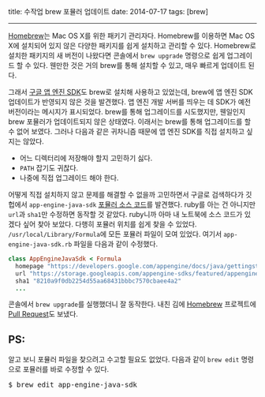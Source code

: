 title: 수작업 brew 포뮬러 업데이트
date: 2014-07-17
tags: [brew]

---
[Homebrew](http://brew.sh/)는 Mac OS X를 위한 패키기 관리자다. Homebrew를 이용하면 Mac OS X에 설치되어 있지 않은 다양한 패키지를 쉽게 설치하고 관리할 수 있다. Homebrew로 설치한 패키지의 새 버전이 나왔다면 콘솔에서 `brew upgrade` 명령으로 쉽게 업그레이드 할 수 있다. 웬만한 것은 거의 brew를 통해 설치할 수 있고, 매우 빠르게 업데이트 된다.
<!--more-->

그래서 [구글 앱 엔진 SDK](https://developers.google.com/appengine/downloads)도 brew로 설치해 사용하고 있었는데, brew에 앱 엔진 SDK 업데이트가 반영되지 않은 것을 발견했다. 앱 엔진 개발 서버를 띄우는 데 SDK가 예전 버전이라는 메시지가 표시되었다. brew를 통해 업그레이드를 시도했지만, 웬일인지 brew 포뮬러가 업데이트되지 않은 상태였다. 이래서는 brew를 통해 업그레이드를 할 수 없어 보였다. 그러나 다음과 같은 귀차니즘 때문에 앱 엔진 SDK를 직접 설치하고 싶지는 않았다.

* 어느 디렉터리에 저장해야 할지 고민하기 싫다.
* `PATH` 잡기도 귀찮다.
* 나중에 직접 업그레이드 해야 한다.

어떻게 직접 설치하지 않고 문제를 해결할 수 없을까 고민하면서 구글로 검색하다가 깃헙에서  `app-engine-java-sdk` [포뮬러 소스 코드](https://github.com/Homebrew/homebrew/blob/master/Library/Formula/app-engine-java-sdk.rb)를 발견했다. ruby를 아는 건 아니지만 `url`과 `sha1`만 수정하면 동작할 것 같았다. ruby니까 아마 내 노트북에 소스 코드가 있겠다 싶어 찾아 보았다. 다행히 포뮬러 위치를 쉽게 찾을 수 있었다. `/usr/local/Library/Formula`에 모든 포뮬러 파일이 모여 있었다. 여기서 `app-engine-java-sdk.rb` 파일을 다음과 같이 수정했다.

```ruby
class AppEngineJavaSdk < Formula
  homepage "https://developers.google.com/appengine/docs/java/gettingstarted/introduction"
  url "https://storage.googleapis.com/appengine-sdks/featured/appengine-java-sdk-1.9.7.zip"
  sha1 "8210a9f0db2254d55aa68431bbbc7570cbaee4a2"
  ...
```

콘솔에서 `brew upgrade`를 실행했더니 잘 동작한다. 내친 김에 [Homebrew](https://github.com/Homebrew/homebrew) 프로젝트에 [Pull Request](https://github.com/Homebrew/homebrew/pull/30903)도 보냈다.

## PS:
알고 보니 포뮬러 파일을 찾으려고 수고할 필요도 없었다. 다음과 같이 `brew edit` 명령으로 포뮬러를 바로 수정할 수 있다.

<pre class="console">
$ brew edit app-engine-java-sdk
</pre>
